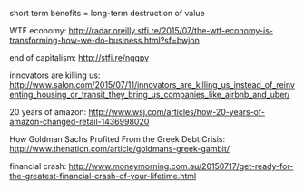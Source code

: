 short term benefits = long-term destruction of value

WTF economy: http://radar.oreilly.stfi.re/2015/07/the-wtf-economy-is-transforming-how-we-do-business.html?sf=bwjon

end of capitalism: http://stfi.re/nggpv

innovators are killing us: http://www.salon.com/2015/07/11/innovators_are_killing_us_instead_of_reinventing_housing_or_transit_they_bring_us_companies_like_airbnb_and_uber/

20 years of amazon: http://www.wsj.com/articles/how-20-years-of-amazon-changed-retail-1436998020

How Goldman Sachs Profited From the Greek Debt Crisis: http://www.thenation.com/article/goldmans-greek-gambit/

financial crash: http://www.moneymorning.com.au/20150717/get-ready-for-the-greatest-financial-crash-of-your-lifetime.html
